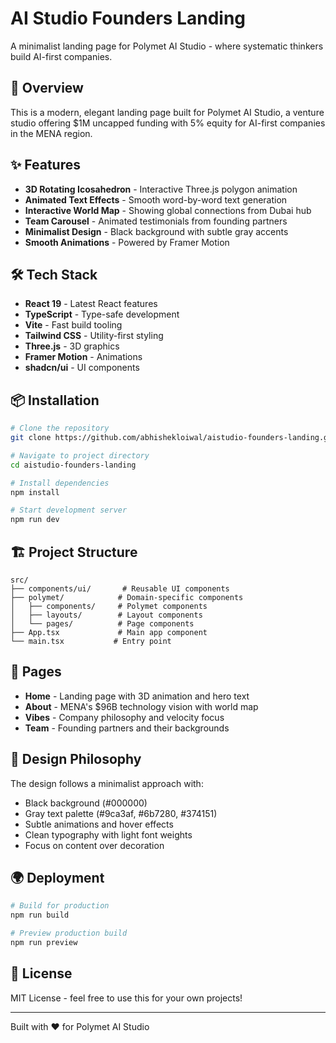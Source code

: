 # AI Studio Founders Landing

A minimalist landing page for Polymet AI Studio - where systematic thinkers build AI-first companies.

## 🚀 Overview

This is a modern, elegant landing page built for Polymet AI Studio, a venture studio offering $1M uncapped funding with 5% equity for AI-first companies in the MENA region.

## ✨ Features

- **3D Rotating Icosahedron** - Interactive Three.js polygon animation
- **Animated Text Effects** - Smooth word-by-word text generation
- **Interactive World Map** - Showing global connections from Dubai hub
- **Team Carousel** - Animated testimonials from founding partners
- **Minimalist Design** - Black background with subtle gray accents
- **Smooth Animations** - Powered by Framer Motion

## 🛠️ Tech Stack

- **React 19** - Latest React features
- **TypeScript** - Type-safe development
- **Vite** - Fast build tooling
- **Tailwind CSS** - Utility-first styling
- **Three.js** - 3D graphics
- **Framer Motion** - Animations
- **shadcn/ui** - UI components

## 📦 Installation

```bash
# Clone the repository
git clone https://github.com/abhishekloiwal/aistudio-founders-landing.git

# Navigate to project directory
cd aistudio-founders-landing

# Install dependencies
npm install

# Start development server
npm run dev
```

## 🏗️ Project Structure

```
src/
├── components/ui/       # Reusable UI components
├── polymet/            # Domain-specific components
│   ├── components/     # Polymet components
│   ├── layouts/        # Layout components
│   └── pages/          # Page components
├── App.tsx             # Main app component
└── main.tsx           # Entry point
```

## 📄 Pages

- **Home** - Landing page with 3D animation and hero text
- **About** - MENA's $96B technology vision with world map
- **Vibes** - Company philosophy and velocity focus
- **Team** - Founding partners and their backgrounds

## 🎨 Design Philosophy

The design follows a minimalist approach with:
- Black background (#000000)
- Gray text palette (#9ca3af, #6b7280, #374151)
- Subtle animations and hover effects
- Clean typography with light font weights
- Focus on content over decoration

## 🌍 Deployment

```bash
# Build for production
npm run build

# Preview production build
npm run preview
```

## 📝 License

MIT License - feel free to use this for your own projects!

---

Built with ❤️ for Polymet AI Studio
